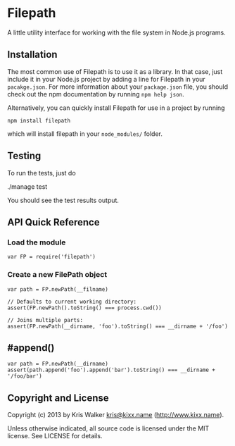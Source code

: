 Filepath
========

A little utility interface for working with the file system in Node.js programs.

## Installation
The most common use of Filepath is to use it as a library. In that case, just
include it in your Node.js project by adding a line for Filepath in your
`pacakge.json`. For more information about your `package.json` file, you should
check out the npm documentation by running `npm help json`.

Alternatively, you can quickly install Filepath for use in a project by running

	npm install filepath

which will install filepath in your `node_modules/` folder.

## Testing
To run the tests, just do

  ./manage test

You should see the test results output.

API Quick Reference
-------------------

### Load the module
```JS  
var FP = require('filepath')
```

### Create a new FilePath object
```JS
var path = FP.newPath(__filname)

// Defaults to current working directory:
assert(FP.newPath().toString() === process.cwd())

// Joins multiple parts:
assert(FP.newPath(__dirname, 'foo').toString() === __dirname + '/foo')
```

## #append()
```JS
var path = FP.newPath(__dirname)
assert(path.append('foo').append('bar').toString() === __dirname + '/foo/bar')
```

Copyright and License
---------------------
Copyright (c) 2013 by Kris Walker <kris@kixx.name> (http://www.kixx.name).

Unless otherwise indicated, all source code is licensed under the MIT license.
See LICENSE for details.
